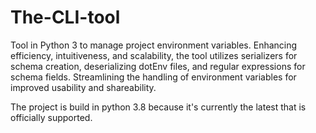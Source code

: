 # The-CLI-tool
Tool in Python 3 to manage project environment variables. Enhancing efficiency, intuitiveness, and scalability, the tool utilizes serializers for schema creation, deserializing dotEnv files, and regular expressions for schema fields. Streamlining the handling of environment variables for improved usability and shareability.

The project is build in python 3.8 because it's currently the latest that is officially supported.